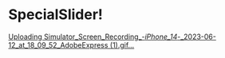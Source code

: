 # SpecialSlider!
[Uploading Simulator_Screen_Recording_-_iPhone_14_-_2023-06-12_at_18_09_52_AdobeExpress (1).gif…]()
